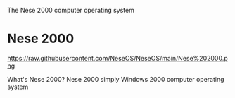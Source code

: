 The Nese 2000 computer operating system

# Nese 2000
https://raw.githubusercontent.com/NeseOS/NeseOS/main/Nese%202000.png

What's Nese 2000? Nese 2000 simply Windows 2000 computer operating system
